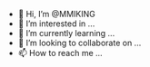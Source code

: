 - 👋 Hi, I’m @MMIKING
- 👀 I’m interested in ...
- 🌱 I’m currently learning ...
- 💞️ I’m looking to collaborate on ...
- 📫 How to reach me ...

<!---
MMIKING/MMIKING is a ✨ special ✨ repository because its `README.md` (this file) appears on your GitHub profile.
You can click the Preview link to take a look at your changes.
--->

